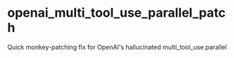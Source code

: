 # openai_multi_tool_use_parallel_patch
Quick monkey-patching fix for OpenAI's hallucinated multi_tool_use.parallel
